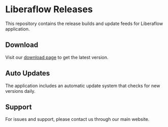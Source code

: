  # Liberaflow Releases

  This repository contains the release builds and update feeds for Liberaflow
  application.

  ## Download

  Visit our [download page](https://youngnu.github.io/liberaflow-release/)
  to get the latest version.

  ## Auto Updates

  The application includes an automatic update system that checks for new
  versions daily.

  ## Support

  For issues and support, please contact us through our main website.  
